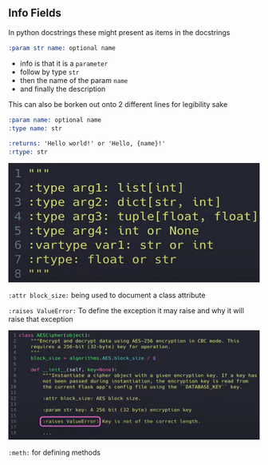 
## Info Fields

In python docstrings these might present as items in the docstrings

```rst
:param str name: optional name
```

- info is that it is a `parameter`
- follow by type `str`
- then the name of the param `name`
- and finally the description

This can also be borken out onto 2 different lines for legibility sake

```rst
:param name: optional name
:type name: str
```

```rst
:returns: 'Hello world!' or 'Hello, {name}!'
:rtype: str
```

![return types](/assets/images/2022-02-17-12-40-09.png)

`:attr block_size:` being used to document a class attribute

`:raises ValueError:` To define the exception it may raise and why it will raise that exception

![attributes and exceptions](/assets/images/2022-02-17-12-41-35.png)

`:meth:` for defining methods
